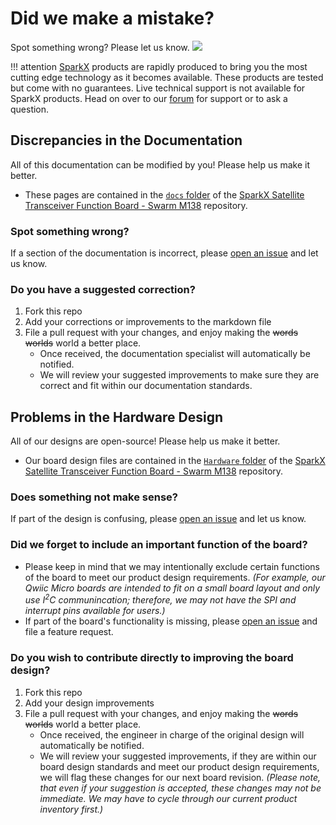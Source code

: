 # Did we make a mistake?

Spot something wrong? Please let us know. <a href="https://github.com/sparkfunX/Satellite_Transceiver_Function_Board__Swarm_M138/issues" alt="Issues"><img src="https://img.shields.io/github/issues/sparkfunX/Satellite_Transceiver_Function_Board__Swarm_M138.svg" /></a>

!!! attention
    [SparkX](https://www.sparkfun.com/sparkx) products are rapidly produced to bring you the most cutting edge technology as it becomes available. These products are tested but come with no guarantees. Live technical support is not available for SparkX products. Head on over to our [forum](https://forum.sparkfun.com/viewforum.php?f=123) for support or to ask a question.

## Discrepancies in the Documentation

All of this documentation can be modified by you! Please help us make it better.

* These pages are contained in the [`docs` folder](https://github.com/sparkfunX/Satellite_Transceiver_Function_Board__Swarm_M138/tree/main/docs) of the [SparkX Satellite Transceiver Function Board - Swarm M138](https://github.com/sparkfunX/Satellite_Transceiver_Function_Board__Swarm_M138) repository.

### Spot something wrong?
If a section of the documentation is incorrect, please [open an issue](https://github.com/sparkfunX/Satellite_Transceiver_Function_Board__Swarm_M138/issues) and let us know.

### Do you have a suggested correction?
1. Fork this repo
2. Add your corrections or improvements to the markdown file
3. File a pull request with your changes, and enjoy making the ~~words~~ ~~worlds~~ world a better place.
    * Once received, the documentation specialist will automatically be notified.
    * We will review your suggested improvements to make sure they are correct and fit within our documentation standards.

## Problems in the Hardware Design

All of our designs are open-source! Please help us make it better.

* Our board design files are contained in the [`Hardware` folder](https://github.com/sparkfunX/Satellite_Transceiver_Function_Board__Swarm_M138/tree/main/Hardware) of the [SparkX Satellite Transceiver Function Board - Swarm M138](https://github.com/sparkfunX/Satellite_Transceiver_Function_Board__Swarm_M138) repository. 

### Does something not make sense?
If part of the design is confusing, please [open an issue](https://github.com/sparkfunX/Satellite_Transceiver_Function_Board__Swarm_M138/issues) and let us know.

### Did we forget to include an important function of the board?
* Please keep in mind that we may intentionally exclude certain functions of the board to meet our product design requirements. *(For example, our Qwiic Micro boards are intended to fit on a small board layout and only use I<sup>2</sup>C communincation; therefore, we may not have the SPI and interrupt pins available for users.)*
* If part of the board's functionality is missing, please [open an issue](https://github.com/sparkfunX/Satellite_Transceiver_Function_Board__Swarm_M138/issues) and file a feature request.

### Do you wish to contribute directly to improving the board design?
1. Fork this repo
2. Add your design improvements
3. File a pull request with your changes, and enjoy making the ~~words~~ ~~worlds~~ world a better place.
    * Once received, the engineer in charge of the original design will automatically be notified.
    * We will review your suggested improvements, if they are within our board design standards and meet our product design requirements, we will flag these changes for our next board revision. *(Please note, that even if your suggestion is accepted, these changes may not be immediate. We may have to cycle through our current product inventory first.)*